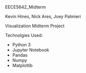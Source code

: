 EECE5642_Midterm

Kevin Hines, Nick Ares, Joey Palmieri

Visualization Midterm Project

Technolgies Used:
  - Python 3
  - Jupyter Notebook
  - Pandas
  - Numpy 
  - Matplotlib
  
  
